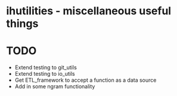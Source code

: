 # ihutilities - miscellaneous useful things

# TODO

* Extend testing to git_utils
* Extend testing to io_utils
* Get ETL_framework to accept a function as a data source
* Add in some ngram functionality